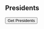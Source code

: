 ## Presidents

<div>
  <button id="getPresidents" type="button"> Get Presidents </button>
</div>

<div>
  <ul id='bar'>
  </ul>
</div>
